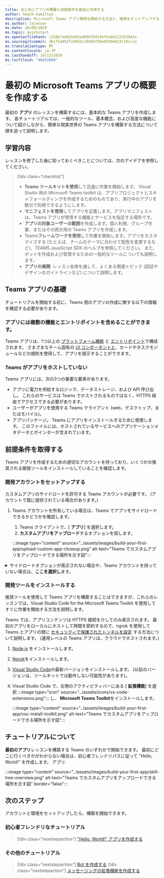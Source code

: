 ```yaml
---
title: はじめにアプリの概要と前提条件を最初に作成する
author: heath-hamilton
description: Microsoft Teams アプリ開発を開始する方法と、環境をセットアップする方法について説明します。
ms.author: lajanuar
ms.date: 10/09/2020
ms.topic: quickstart
ms.openlocfilehash: c158b7ad925e05e4056769536f5e0d212763942a
ms.sourcegitcommit: d61f14053fc695bc1956bf50e83956613c19ccca
ms.translationtype: MT
ms.contentlocale: ja-JP
ms.lasthandoff: 10/13/2020
ms.locfileid: "48452604"
---
```

# <a name="build-your-first-microsoft-teams-app-overview"></a>最初の Microsoft Teams アプリの概要を作成する

最初の **アプリ** のレッスンを構築するには、基本的な Teams アプリを作成します。 各チュートリアルでは、一般的なツール、基本概念、および高度な機能について紹介しながら、簡単な現実世界の Teams アプリを構築する方法について順を追って説明します。

## <a name="what-youll-learn"></a>学習内容

レッスンを修了した後に知っておくべきことについては、次のアイデアを参照してください。

> [!div class="checklist"]
  >
  > * **Teams ツールキットを使用**して迅速に作業を開始します。 Visual Studio 用の Microsoft Teams toolkit は、アプリプロジェクトとスキャフォールディングを作成するためのものであり、実行中のアプリを数分で利用できるようにします。
  > * **マニフェストを使用**してアプリを定義します。アプリマニフェストは、Teams アプリが使用する機能とサービスを指定する場所です。
  > * **アプリの対象ユーザーの範囲**を作成します。個人利用、グループ作業、またはその両方用の Teams アプリを作成します。
  > * Teams**フレームワークを使用**して作業を開始します。アプリをカスタマイズする (たとえば、チームのテーマに合わせて配色を変更するなど)、TEAMS JavaScript SDK のヘルプを参照してください。 また、ボットを作成および管理するための一般的なツールについても説明します。
  > * **アプリの展開**: レッスン全体を通して、よくある関連トピック (認証やデザインのガイドラインなど) について説明します。

## <a name="teams-app-fundamentals"></a>Teams アプリの基礎

チュートリアルを開始する前に、Teams 用のアプリの作成に関する以下の情報を確認する必要があります。

### <a name="apps-can-have-multiple-capabilities-and-entry-points"></a>アプリには複数の機能とエントリポイントを含めることができます。

Teams アプリは、1つ以上の [プラットフォーム機能](../concepts/capabilities-overview.md) と [エントリポイント](../concepts/extensibility-points.md)で構成されます。 さまざまなチーム固有の [UI コンポーネントと](../concepts/extensibility-points.md#ui-components)、カードやタスクモジュールなどの規則を使用して、アプリを提示することができます。

### <a name="teams-doesnt-host-your-app"></a>Teams がアプリをホストしていない

Teams アプリには、次の3つの重要な要素があります。

* アプリに電力を供給するロジック、データストレージ、および API 呼び出し。 これらのサービスは Teams でホストされるものではなく、HTTPS 経由でアクセスできる必要があります。
* ユーザーがアプリを使用する Teams クライアント (web、デスクトップ、またはモバイル)。
* アプリパッケージ。 Teams にアプリをインストールするために使用します。 このファイルには、ホストされているサービスへのアプリケーションメタデータとポインターが含まれています。

## <a name="get-prerequisites"></a>前提条件を取得する

Teams アプリを作成するための適切なアカウントを持っており、いくつかの推奨される開発ツールをインストールしていることを確認します。

### <a name="set-up-your-development-account"></a>開発アカウントをセットアップする

カスタムアプリのサイドロードを許可する Teams アカウントが必要です。 (アカウントで既に提供されている場合があります。)

1. Teams アカウントを所有している場合は、Teams でアプリをサイドロードできるかどうかを確認します。
    1. Teams クライアントで、[ **アプリ**] を選択します。
    1. **カスタムアプリをアップロード**するオプションを探します。

    :::image type="content" source="../assets/images/build-your-first-app/upload-custom-app-closeup.png" alt-text="Teams でカスタムアプリをアップロードできる場所を示す図":::

<!-- markdownlint-disable MD033 -->
<details>

<summary>サイドロードオプションが表示されない場合や、Teams アカウントを持っていない場合は、<b>ここを選択し</b>ます。</summary>

Microsoft 365 開発者プログラムに参加することによって、アプリのサイドロードを許可する無料の Teams テストアカウントを取得することができます。 (登録プロセスには約2分かかります)。

1. [Microsoft 365 開発者プログラム](https://developer.microsoft.com/microsoft-365/dev-program)に移動します。
1. [ **今すぐ参加** ] を選択し、画面の指示に従います。
1. [ようこそ] 画面が表示されたら、[ **設定] E5 サブスクリプション**を選択します。
1. 管理者アカウントを設定します。 完了すると、次のような画面が表示になります。
:::image type="content" source="../assets/images/build-your-first-app/dev-program-subscription.png" alt-text="Teams でカスタムアプリをアップロードできる場所を示す図":::
1. 設定したのと同じ管理者アカウントを使用して Teams にログインします。
1. [ **カスタムアプリをアップロード** する] オプションが選択されているかどうかを確認します。

</details>

### <a name="install-your-development-tools"></a>開発ツールをインストールする

推奨ツールを使用して Teams アプリを構築することはできますが、これらのレッスンでは、Visual Studio Code for the Microsoft Teams Toolkit を使用してすぐに作業を開始する方法を説明します。

Teams では、アプリコンテンツは HTTPS 接続を介してのみ表示されます。 最初のアプリをローカルにホストして時間を節約するので、ngrok を使用して Teams とアプリの間に [セキュリティで保護されたトンネルを設定](../concepts/build-and-test/debug.md#locally-hosted) する方法について説明します。 (運用レベルの Teams アプリは、クラウドでホストされます。)

1. [Node.js](https://nodejs.org/en/) をインストールします。
1. [Ngrok](https://ngrok.com/download)をインストールします。
1. [Visual Studio Code](https://code.visualstudio.com/download)の最新バージョンをインストールします。 (以前のバージョンは、ツールキットでは動作しない可能性があります)。
1. Visual Studio Code で、左側のアクティビティバーにある [ **拡張機能**] を選択 :::image type="icon" source="../assets/icons/vs-code-extensions.png"::: し、 **Microsoft Teams Toolkit**をインストールします。

    :::image type="content" source="../assets/images/build-your-first-app/vsc-install-toolkit.png" alt-text="Teams でカスタムアプリをアップロードできる場所を示す図":::

## <a name="about-the-tutorials"></a>チュートリアルについて

**最初のアプリ**レッスンを構築する Teams のいずれかで開始できます。 最初にどこに行くべきかがわからない場合は、初心者フレンドリパスに従って "Hello, World!" を作成します。 アプリ.

:::image type="content" source="../assets/images/build-your-first-app/skill-tree-overview.png" alt-text="Teams でカスタムアプリをアップロードできる場所を示す図" border="false":::

## <a name="next-step"></a>次のステップ

アカウントと環境をセットアップしたら、構築を開始できます。

### <a name="beginner-friendly-tutorial"></a>初心者フレンドリなチュートリアル

> [!div class="nextstepaction"]
> ["Hello, World!" アプリを作成する](../build-your-first-app/build-and-run.md)

### <a name="other-tutorials"></a>その他のチュートリアル

> [!div class="nextstepaction"]
> [Bot を作成する](../build-your-first-app/build-bot.md)
> [!div class="nextstepaction"]
> [メッセージングの拡張機能を作成する](../build-your-first-app/build-messaging-extension.md)
